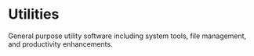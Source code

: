 # Utilities

General purpose utility software including system tools, file management, and productivity enhancements.
